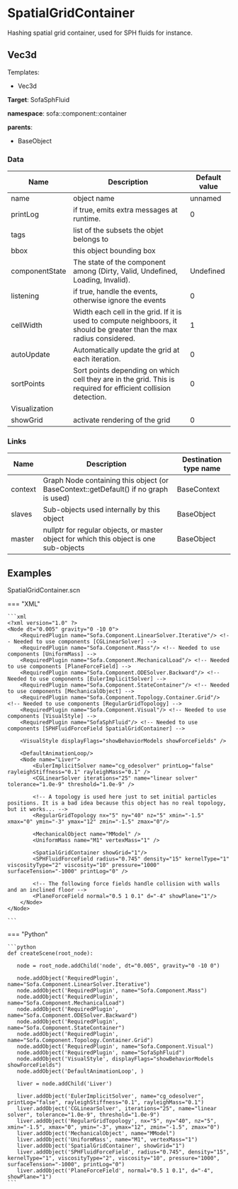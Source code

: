 <!-- generate_doc -->
# SpatialGridContainer

Hashing spatial grid container, used for SPH fluids for instance.


## Vec3d

Templates:

- Vec3d

__Target__: SofaSphFluid

__namespace__: sofa::component::container

__parents__:

- BaseObject

### Data

<table>
    <thead>
        <tr>
            <th>Name</th>
            <th>Description</th>
            <th>Default value</th>
        </tr>
    </thead>
    <tbody>
	<tr>
		<td>name</td>
		<td>
object name
		</td>
		<td>unnamed</td>
	</tr>
	<tr>
		<td>printLog</td>
		<td>
if true, emits extra messages at runtime.
		</td>
		<td>0</td>
	</tr>
	<tr>
		<td>tags</td>
		<td>
list of the subsets the objet belongs to
		</td>
		<td></td>
	</tr>
	<tr>
		<td>bbox</td>
		<td>
this object bounding box
		</td>
		<td></td>
	</tr>
	<tr>
		<td>componentState</td>
		<td>
The state of the component among (Dirty, Valid, Undefined, Loading, Invalid).
		</td>
		<td>Undefined</td>
	</tr>
	<tr>
		<td>listening</td>
		<td>
if true, handle the events, otherwise ignore the events
		</td>
		<td>0</td>
	</tr>
	<tr>
		<td>cellWidth</td>
		<td>
Width each cell in the grid. If it is used to compute neighboors, it should be greater than the max radius considered.
		</td>
		<td>1</td>
	</tr>
	<tr>
		<td>autoUpdate</td>
		<td>
Automatically update the grid at each iteration.
		</td>
		<td>0</td>
	</tr>
	<tr>
		<td>sortPoints</td>
		<td>
Sort points depending on which cell they are in the grid. This is required for efficient collision detection.
		</td>
		<td>0</td>
	</tr>
	<tr>
		<td colspan="3">Visualization</td>
	</tr>
	<tr>
		<td>showGrid</td>
		<td>
activate rendering of the grid
		</td>
		<td>0</td>
	</tr>

</tbody>
</table>

### Links


| Name | Description | Destination type name |
| ---- | ----------- | --------------------- |
|context|Graph Node containing this object (or BaseContext::getDefault() if no graph is used)|BaseContext|
|slaves|Sub-objects used internally by this object|BaseObject|
|master|nullptr for regular objects, or master object for which this object is one sub-objects|BaseObject|

## Examples 

SpatialGridContainer.scn

=== "XML"

    ```xml
    <?xml version="1.0" ?>
    <Node dt="0.005" gravity="0 -10 0">
        <RequiredPlugin name="Sofa.Component.LinearSolver.Iterative"/> <!-- Needed to use components [CGLinearSolver] -->
        <RequiredPlugin name="Sofa.Component.Mass"/> <!-- Needed to use components [UniformMass] -->
        <RequiredPlugin name="Sofa.Component.MechanicalLoad"/> <!-- Needed to use components [PlaneForceField] -->
        <RequiredPlugin name="Sofa.Component.ODESolver.Backward"/> <!-- Needed to use components [EulerImplicitSolver] -->
        <RequiredPlugin name="Sofa.Component.StateContainer"/> <!-- Needed to use components [MechanicalObject] -->
        <RequiredPlugin name="Sofa.Component.Topology.Container.Grid"/> <!-- Needed to use components [RegularGridTopology] -->
        <RequiredPlugin name="Sofa.Component.Visual"/> <!-- Needed to use components [VisualStyle] -->
        <RequiredPlugin name="SofaSphFluid"/> <!-- Needed to use components [SPHFluidForceField SpatialGridContainer] -->
    
        <VisualStyle displayFlags="showBehaviorModels showForceFields" />
    
        <DefaultAnimationLoop/>
        <Node name="Liver">
            <EulerImplicitSolver name="cg_odesolver" printLog="false"  rayleighStiffness="0.1" rayleighMass="0.1" />
            <CGLinearSolver iterations="25" name="linear solver" tolerance="1.0e-9" threshold="1.0e-9" />
            
            <!-- A topology is used here just to set initial particles positions. It is a bad idea because this object has no real topology, but it works... -->
            <RegularGridTopology nx="5" ny="40" nz="5" xmin="-1.5" xmax="0" ymin="-3" ymax="12" zmin="-1.5" zmax="0"/>
            
            <MechanicalObject name="MModel" />
            <UniformMass name="M1" vertexMass="1" />
            
            <SpatialGridContainer showGrid="1"/>
            <SPHFluidForceField radius="0.745" density="15" kernelType="1" viscosityType="2" viscosity="10" pressure="1000" surfaceTension="-1000" printLog="0" />
            
            <!-- The following force fields handle collision with walls and an inclined floor -->
            <PlaneForceField normal="0.5 1 0.1" d="-4" showPlane="1"/>        
        </Node>
    </Node>

    ```

=== "Python"

    ```python
    def createScene(root_node):

       node = root_node.addChild('node', dt="0.005", gravity="0 -10 0")

       node.addObject('RequiredPlugin', name="Sofa.Component.LinearSolver.Iterative")
       node.addObject('RequiredPlugin', name="Sofa.Component.Mass")
       node.addObject('RequiredPlugin', name="Sofa.Component.MechanicalLoad")
       node.addObject('RequiredPlugin', name="Sofa.Component.ODESolver.Backward")
       node.addObject('RequiredPlugin', name="Sofa.Component.StateContainer")
       node.addObject('RequiredPlugin', name="Sofa.Component.Topology.Container.Grid")
       node.addObject('RequiredPlugin', name="Sofa.Component.Visual")
       node.addObject('RequiredPlugin', name="SofaSphFluid")
       node.addObject('VisualStyle', displayFlags="showBehaviorModels showForceFields")
       node.addObject('DefaultAnimationLoop', )

       liver = node.addChild('Liver')

       liver.addObject('EulerImplicitSolver', name="cg_odesolver", printLog="false", rayleighStiffness="0.1", rayleighMass="0.1")
       liver.addObject('CGLinearSolver', iterations="25", name="linear solver", tolerance="1.0e-9", threshold="1.0e-9")
       liver.addObject('RegularGridTopology', nx="5", ny="40", nz="5", xmin="-1.5", xmax="0", ymin="-3", ymax="12", zmin="-1.5", zmax="0")
       liver.addObject('MechanicalObject', name="MModel")
       liver.addObject('UniformMass', name="M1", vertexMass="1")
       liver.addObject('SpatialGridContainer', showGrid="1")
       liver.addObject('SPHFluidForceField', radius="0.745", density="15", kernelType="1", viscosityType="2", viscosity="10", pressure="1000", surfaceTension="-1000", printLog="0")
       liver.addObject('PlaneForceField', normal="0.5 1 0.1", d="-4", showPlane="1")
    ```

